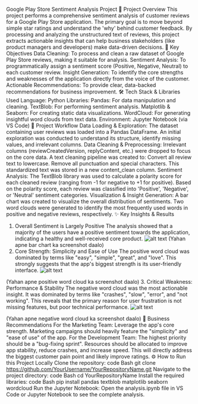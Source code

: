 Google Play Store Sentiment Analysis Project
📜 Project Overview
This project performs a comprehensive sentiment analysis of customer reviews for a Google Play Store application. The primary goal is to move beyond simple star ratings and understand the 'why' behind customer feedback. By processing and analyzing the unstructured text of reviews, this project extracts actionable insights that can help business stakeholders (like product managers and developers) make data-driven decisions.
🎯 Key Objectives
Data Cleaning: To process and clean a raw dataset of Google Play Store reviews, making it suitable for analysis.
Sentiment Analysis: To programmatically assign a sentiment score (Positive, Negative, Neutral) to each customer review.
Insight Generation: To identify the core strengths and weaknesses of the application directly from the voice of the customer.
Actionable Recommendations: To provide clear, data-backed recommendations for business improvement.
🛠️ Tech Stack & Libraries Used
Language: Python
Libraries:
Pandas: For data manipulation and cleaning.
TextBlob: For performing sentiment analysis.
Matplotlib & Seaborn: For creating static data visualizations.
WordCloud: For generating insightful word clouds from text data.
Environment: Jupyter Notebook (via VS Code)
📂 Project Workflow
Data Loading & Exploration: The dataset containing user reviews was loaded into a Pandas DataFrame. An initial exploration was conducted to understand its structure, identify missing values, and irrelevant columns.
Data Cleaning & Preprocessing:
Irrelevant columns (reviewCreatedVersion, replyContent, etc.) were dropped to focus on the core data.
A text cleaning pipeline was created to:
Convert all review text to lowercase.
Remove all punctuation and special characters.
This standardized text was stored in a new content_clean column.
Sentiment Analysis:
The TextBlob library was used to calculate a polarity score for each cleaned review (ranging from -1 for negative to +1 for positive).
Based on the polarity score, each review was classified into 'Positive', 'Negative', or 'Neutral' sentiment categories.
Visualization & Insight Generation:
A bar chart was created to visualize the overall distribution of sentiments.
Two word clouds were generated to identify the most frequently used words in positive and negative reviews, respectively.
✨ Key Insights & Results
1. Overall Sentiment is Largely Positive
The analysis showed that a majority of the users have a positive sentiment towards the application, indicating a healthy and well-received core product.
![alt text](path/to/your/sentiment_bar_chart.png)
(Yahan apne bar chart ka screenshot daalo)
2. Core Strength: Simplicity and Ease of Use
The positive word cloud was dominated by terms like "easy", "simple", "great", and "love". This strongly suggests that the app's biggest strength is its user-friendly interface.
![alt text](path/to/your/positive_wordcloud.png)

(Yahan apne positive word cloud ka screenshot daalo)
3. Critical Weakness: Performance & Stability
The negative word cloud was the most actionable insight. It was dominated by terms like "crashes", "slow", "error", and "not working". This reveals that the primary reason for user frustration is not missing features, but poor technical performance.
![alt text](path/to/your/negative_wordcloud.png)

(Yahan apne negative word cloud ka screenshot daalo)
🚀 Business Recommendations
For the Marketing Team: Leverage the app's core strength. Marketing campaigns should heavily feature the "simplicity" and "ease of use" of the app.
For the Development Team: The highest priority should be a "bug-fixing sprint". Resources should be allocated to improve app stability, reduce crashes, and increase speed. This will directly address the biggest customer pain point and likely improve ratings.
⚙️ How to Run this Project Locally
Clone the repository:
code
Bash
git clone https://github.com/YourUsername/YourRepositoryName.git
Navigate to the project directory:
code
Bash
cd YourRepositoryName
Install the required libraries:
code
Bash
pip install pandas textblob matplotlib seaborn wordcloud
Run the Jupyter Notebook:
Open the analysis.ipynb file in VS Code or Jupyter Notebook to see the complete analysis.
